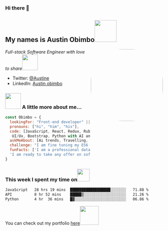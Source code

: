 ### Hi there 👋


<h2>My names is Austin Obimbo<img src="https://media1.giphy.com/media/5iV4Op6eJsjBDxIXPi/giphy.gif?cid=ecf05e47lswqwjyzct9mf3263wa7ki9u5i36nggdz84rqrmb&ep=v1_stickers_search&rid=giphy.gif&ct=s" width="70"> </h2>
<img align='right' src="https://i.pinimg.com/originals/06/60/ef/0660efe82fa3da42ed56eef013171835.gif" width="230" style="border-radius: 100px;">
<p><em>Full-stack Software Engineer with love to share</em><img src="https://media.giphy.com/media/XGma2iRIHTKkwqRkFl/giphy.gif" width="50"></p>

- Twitter: [@Austine](https://twitter.com/austsine_)
- LinkedIn: [Austin obimbo](https://www.linkedin.com/in/austin-obimbo-9a613623a/)


### <img src="https://thumbs.gfycat.com/SkinnyNauticalGyrfalcon-size_restricted.gif" width="50"> A little more about me...  

```javascript
const Obimbo = {
  lookingFor: "Front-end developer" || "Full-stack web developer",
  pronouns: ["hi", "him", "his"],
  code: [JavaScript, React, Redux, Ruby on Rails, HTML/CSS/SCSS,
   UI/Ux, Bootstrap, Python with AI and  Data Science],
  askMeAbout: [Ai trends, Travelling, Crypto trading, Marketing],
  challenge: "I am fine tuning my ES6 javascript and advancing my Ai skills wityh python",
  funFacts: ['I am a professional data operations analysts',  'A Novice Crypto trader', 
  'I am ready to take any offer on software development which']
}
```
### This week I spent my time on<img src="https://media.giphy.com/media/SvQzkTQb3ZwKcj1QTO/giphy.gif" width="40">

<!--START_SECTION:waka-->

```txt
JavaScript   28 hrs 19 mins  ██████████████████░░░░░░░   71.88 %
API          8 hr 52 mins    █████▒░░░░░░░░░░░░░░░░░░░   21.26 %
Python       4 hr  36 mins   █▓░░░░░░░░░░░░░░░░░░░░░░░   06.86 %
```

<!--END_SECTION:waka-->
<!--
<p>Latest Blog Posts<img src="https://media.giphy.com/media/THICzXhqZItpoFX7aD/giphy.gif" width="55"></p>

<!-- BLOG-POST-LIST:START 
- [Upgrade your React game with TypeScript: Routes](https://dev.to/misselliev/upgrade-your-react-game-with-typescript-routing-4c59)
- [Upgrade your React game with TypeScript: More on Types](https://dev.to/misselliev/upgrade-your-react-game-with-typescript-more-on-types-5o8)
- [Show off with Github&#39;s README](https://dev.to/misselliev/show-off-with-github-s-readme-40eh)
<!-- BLOG-POST-LIST:END -->

<p>You can check out my portfolio <a href="https://obimbo07.github.io/Portfolio/">here</a><img src="https://media.giphy.com/media/cKPse5DZaptID3YAMK/giphy.gif" width="60"></p>